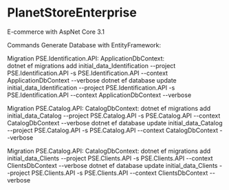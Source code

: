 # PlanetStoreEnterprise
E-commerce with AspNet Core 3.1


Commands Generate Database with EntityFramework:

Migration PSE.Identification.API:
ApplicationDbContext:  
dotnet ef migrations add initial_data_Identification --project PSE.Identification.API -s PSE.Identification.API --context ApplicationDbContext --verbose 
dotnet ef database update initial_data_Identification --project PSE.Identification.API -s PSE.Identification.API --context ApplicationDbContext --verbose

Migration PSE.Catalog.API:
CatalogDbContext:
dotnet ef migrations add initial_data_Catalog --project PSE.Catalog.API -s PSE.Catalog.API --context CatalogDbContext --verbose 
dotnet ef database update initial_data_Catalog --project PSE.Catalog.API -s PSE.Catalog.API --context CatalogDbContext --verbose

Migration PSE.Catalog.API:
CatalogDbContext:
dotnet ef migrations add initial_data_Clients --project PSE.Clients.API -s PSE.Clients.API --context ClientsDbContext --verbose
dotnet ef database update initial_data_Clients --project PSE.Clients.API -s PSE.Clients.API --context ClientsDbContext --verbose

